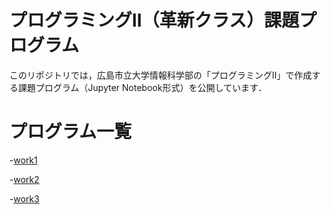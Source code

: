 # プログラミングⅡ（革新クラス）課題プログラム

このリポジトリでは，広島市立大学情報科学部の「プログラミングⅡ」で作成する課題プログラム（Jupyter Notebook形式）を公開しています．

# プログラム一覧

-[work1](https://github.com/jejejenojiei/Prog2kakushin/blob/main/work1.ipynb)

-[work2](https://github.com/jejejenojiei/Prog2kakushin/blob/main/work2.ipynb)

-[work3](https://github.com/jejejenojiei/Prog2kakushin/blob/main/work3.ipynb)
